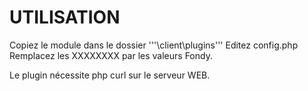 UTILISATION
============

Copiez le module dans le dossier '''\client\plugins'''
Editez config.php
Remplacez les XXXXXXXX par les valeurs Fondy.


Le plugin nécessite php curl sur le serveur WEB.